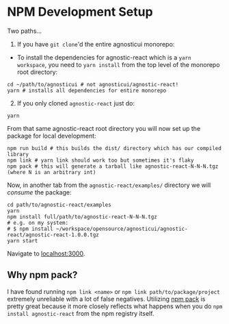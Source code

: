 # NPM Development Setup

Two paths…

1. If you have `git clone`'d the entire agnosticui monorepo:

- To install the dependencies for agnostic-react which is a `yarn workspace`, you need to `yarn install` from the top level of the monorepo root directory:

```
cd ~/path/to/agnosticui # not agnosticui/agnostic-react!
yarn # installs all dependencies for entire monorepo
```

2. If you only cloned `agnostic-react` just do:

```
yarn
```

From that same agnostic-react root directory you will now set up the package for local development:

```shell
npm run build # this builds the dist/ directory which has our compiled library
npm link # yarn link should work too but sometimes it's flaky
npm pack # this will generate a tarball like agnostic-react-N-N-N.tgz (where N is an arbitrary int)
```

Now, in another tab from the `agnostic-react/examples/` directory we will _consume_ the package:

```shell
cd path/to/agnostic-react/examples
yarn
npm install full/path/to/agnostic-react-N-N-N.tgz
# e.g. on my system:
# $ npm install ~/workspace/opensource/agnosticui/agnostic-react/agnostic-react-1.0.0.tgz
yarn start
```

Navigate to [localhost:3000](http://localhost:3000).

## Why npm pack?

I have found running `npm link <name>` or `npm link path/to/package/project` extremely unreliable with a lot
of false negatives. Utilizing [npm pack](https://docs.npmjs.com/cli/v7/commands/npm-pack) is pretty great because it more closely reflects what happens when you do `npm install agnostic-react` from the npm registry itself.
